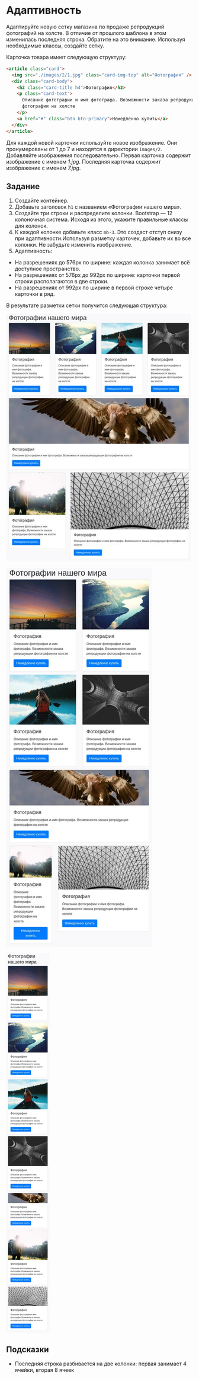 # Адаптивность

Адаптируйте новую сетку магазина по продаже репродукций фотографий на холсте. В отличие от прошлого шаблона в этом изменилась последняя строка. Обратите на это внимание. Используя необходимые классы, создайте сетку.

Карточка товара имеет следующую структуру:

```html
<article class="card">
  <img src="./images/2/1.jpg" class="card-img-top" alt="Фотография" />
  <div class="card-body">
    <h2 class="card-title h4">Фотография</h2>
    <p class="card-text">
      Описание фотографии и имя фотографа. Возможности заказа репродукции
      фотографии на холсте
    </p>
    <a href="#" class="btn btn-primary">Немедленно купить</a>
  </div>
</article>
```

Для каждой новой карточки используйте новое изображение. Они пронумерованы от 1 до 7 и находятся в директории `images/2`. Добавляйте изображения последовательно. Первая карточка содержит изображение с именем _1.jpg_. Последняя карточка содержит изображение с именем _7.jpg_.

## Задание

1. Создайте контейнер.
2. Добавьте заголовок `h1` с названием «Фотографии нашего мира».
3. Создайте три строки и распределите колонки. Bootstrap — 12 колоночная система. Исходя из этого, укажите правильные классы для колонок.
4. К каждой колонке добавьте класс `mb-3`. Это создаст отступ снизу при адаптивности.Используя разметку карточек, добавьте их во все колонки. Не забудьте изменить изображение.
5. Адаптивность:

- На разрешениях до 576px по ширине: каждая колонка занимает всё доступное пространство.
- На разрешениях от 576px до 992px по ширине: карточки первой строки располагаются в две строки.
- На разрешениях от 992px по ширине в первой строке четыре карточки в ряд.

В результате разметки сетки получится следующая структура:

![](./assets/2.jpg)

![](./assets/3.jpg)

![](./assets/4.jpg)

## Подсказки

- Последняя строка разбивается на две колонки: первая занимает 4 ячейки, вторая 8 ячеек
